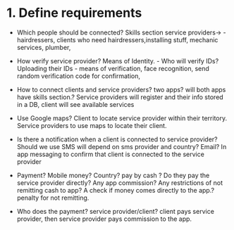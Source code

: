 # 1. Define requirements

- Which people should be connected?    Skills section  service providers-> -hairdressers, clients who need hairdressers,installing stuff, mechanic services, plumber, 

- How verify service provider? Means of Identity. - Who will verify IDs? Uploading their IDs - means of verification, face recognition, send random verification code for confirmation,  

- How to connect clients and service providers? two apps? will both apps have skills section.? Service providers will register and their info stored in a DB, client will see available services

- Use Google maps? Client to locate service provider within their territory. Service providers to use maps to locate their client.

- Is there a notification when a client is connected to service provider? Should we use SMS will depend on sms provider and country? Email? In app messaging to confirm that client is connected to the   service provider

- Payment? Mobile money? Country? pay by cash ? Do they pay the service provider directly? Any app commission? Any restrictions of not remitting cash to app? A check if money comes directly to the app.? penalty for not remitting.

- Who does the payment? service provider/client? client pays service provider, then service provider pays commission to the app.